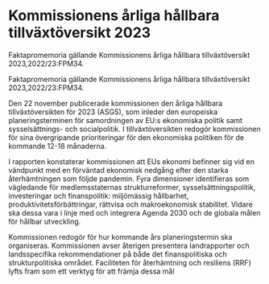 # Kommissionens årliga hållbara tillväxtöversikt 2023

Faktapromemoria gällande Kommissionens årliga hållbara tillväxtöversikt 2023,2022/23:FPM34.

Faktapromemoria gällande Kommissionens årliga hållbara tillväxtöversikt 2023,2022/23:FPM34.

Den 22 november publicerade kommissionen den årliga hållbara tillväxtöversikten för 2023 (ASGS), som inleder den europeiska planeringsterminen för samordningen av EU:s ekonomiska politik samt sysselsättnings- och socialpolitik. I tillväxtöversikten redogör kommissionen för sina övergripande prioriteringar för den ekonomiska politiken för de kommande 12-18 månaderna.

I rapporten konstaterar kommissionen att EUs ekonomi befinner sig vid en vändpunkt med en förväntad ekonomisk nedgång efter den starka återhämtningen som följde pandemin. Fyra dimensioner identifieras som vägledande för medlemsstaternas strukturreformer, sysselsättningspolitik, investeringar och finanspolitik: miljömässig hållbarhet, produktivitetsförbättringar, rättvisa och makroekonomisk stabilitet. Vidare ska dessa vara i linje med och integrera Agenda 2030 och de globala målen för hållbar utveckling.

Kommissionen redogör för hur kommande års planeringstermin ska organiseras. Kommissionen avser återigen presentera landrapporter och landsspecifika rekommendationer på både det finanspolitiska och strukturpolitiska området. Faciliteten för återhämtning och resiliens (RRF) lyfts fram som ett verktyg för att främja dessa mål
